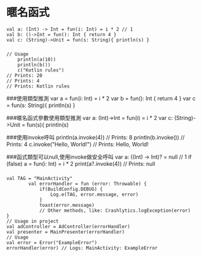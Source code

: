 # 暱名函式

	val a: (Int) -> Int = fun(i: Int) = i * 2 // 1
	val b: ()->Int = fun(): Int { return 4 }
	val c: (String)->Unit = fun(s: String){ println(s) }
	
###
	// Usage
	    println(a(10))
	    println(b())
	    c("Kotlin rules")
	// Prints: 20
	// Prints: 4
	// Prints: Kotlin rules
	
###使用類型推測
	var a = fun(i: Int) = i * 2
	var b = fun(): Int { return 4 }
	var c = fun(s: String){ println(s) }
	
###暱名函式參數使用類型推測
	var a: (Int)->Int = fun(i) = i * 2
	var c: (String)->Unit = fun(s){ println(s)
	
###使用invoke呼叫
	println(a.invoke(4))        // Prints: 8
	println(b.invoke())         // Prints: 4
	c.invoke("Hello, World!")   // Prints: Hello, World!

###函式類型可以null,使用invoke做安全呼叫
	var a: ((Int) -> Int)? = null // 1
	if (false) a = fun(i: Int) = i * 2
	print(a?.invoke(4)) // Prints: null
###
	val TAG = "MainActivity"
	        val errorHandler = fun (error: Throwable) {
	            if(BuildConfig.DEBUG) {
	                Log.e(TAG, error.message, error)
	            }
	            toast(error.message)
	            // Other methods, like: Crashlytics.logException(error)
	}
	// Usage in project
	val adController = AdController(errorHandler)
	val presenter = MainPresenter(errorHandler)
	// Usage
	val error = Error("ExampleError")
	errorHandler(error) // Logs: MainActivity: ExampleError

 